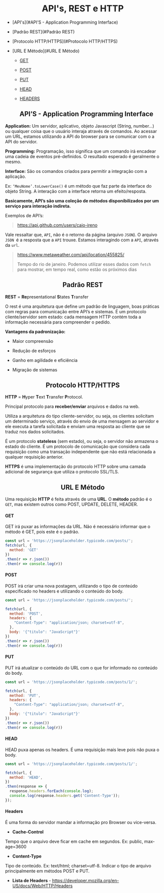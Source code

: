   <h1 align="center"> API's, REST e HTTP </h1>

* [API's](#API’S - Application Programming Interface)

* [Padrão REST](#Padrão REST)

* [Protocolo HTTP/HTTPS](#Protocolo HTTP/HTTPS)

* [URL E Método](#URL E Método)

  * [GET](#GET)

  * [POST](#POST)

  * [PUT](#PUT)

  * [HEAD](#HEAD)

  * [HEADERS](#HEADERS)

    

  <h2 align="center">API’S - Application Programming Interface</h2>

<b>Application:</b> Um servidor, aplicativo, objeto Javascript (String, number...) ou qualquer coisa que o usuário interaja através de comandos. Ao acessar um URL, estamos utilizando a API do browser para se comunicar com o a API do servidor.

<b>Programming:</b> Programação, isso significa que um comando irá encadear uma cadeia de eventos pré-definidos. O resultado esperado é geralmente o mesmo.

<b>Interface:</b> São os comandos criados para permitir a integração com a aplicação. 

Ex: `‘MeuNome’.toLowerCase()` é um método que faz parte da interface do objeto String. A interação com a interface retorna um efeito/resposta.

<b>Basicamente, API’s são uma coleção de métodos disponibilizados por um serviço para interação indireta.</b>

Exemplos de API’s:



> https://api.github.com/users/caio-ireno

Vale ressaltar que, `API`, não é o retorno da página (arquivo `JSON`). O arquivo `JSON `é a resposta que a `API` trouxe. Estamos interagindo com a `API`, através da `url`. 

> https://www.metaweather.com/api/location/455825/
>
> Tempo do rio de janeiro. Podemos utilizar esses dados com `fetch` para mostrar, em tempo real, como estão os próximos dias



<h2 align="center">Padrão REST</h2> 

**REST** = **Re**presentational **S**tates **T**ransfer

O rest é uma arquitetura que define um padrão de linguagem, boas práticas com regras para comunicação entre API’s e sistemas. É um protocolo cliente/servidor sem estado: cada mensagem HTTP contém toda a informação necessária para compreender o pedido.

**Vantagens da padronização:**

- Maior compreensão

- Redução de esforços

- Ganho em agilidade e eficiência

- Migração de sistemas

<h2 align="center">Protocolo HTTP/HTTPS</h2> 

 **HTTP** =  **H**yper **T**ext **T**ransfer **P**rotocol.

Principal protocolo para **receber/enviar** arquivos e dados na web.

Utiliza a arquitetura do tipo cliente-servidor, ou seja, os clientes solicitam um determinado serviço, através do envio de uma mensagem ao servidor e ele executa a tarefa solicitada e enviam uma resposta ao cliente que se traduz nos dados solicitados.

É um protocolo **stateless** (sem estado), ou seja, o servidor não armazena o estado do cliente. É um protocolo de comunicação que considera cada requisição como uma transação independente que não está relacionada a qualquer requisição anterior.

**HTTPS** é uma implementação do protocolo HTTP sobre uma camada adicional de segurança que utiliza o protocolo SSL/TLS.



<h2 align="center">URL E Método</h2> 

Uma requisição **HTTP** é feita através de uma **URL**. O **método** padrão é o `GET`, mas existem outros como POST, UPDATE, DELETE, HEADER.

<h4>GET</h4>

GET irá puxar as informações da URL. Não é necessário informar que o método é GET, pois este é o padrão.

```javascript
const url = 'https://jsonplaceholder.typicode.com/posts/';
fetch(url, {
  method: 'GET'
})
.then(r => r.json())
.then(r => console.log(r))

```



<h4>POST</h4>

POST irá criar uma nova postagem, utilizando o tipo de conteúdo especificado no headers e utilizando o conteúdo do body.

```javascript
const url = 'https://jsonplaceholder.typicode.com/posts/';

fetch(url, {
  method: 'POST',
  headers: {
    "Content-Type": "application/json; charset=utf-8",
  },
  body: '{"titulo": "JavaScript"}'
})
.then(r => r.json())
.then(r => console.log(r))

```

<h4>PUT</h4>

PUT irá atualizar o conteúdo do URL com o que for informado no conteúdo do body.

```javascript
const url = 'https://jsonplaceholder.typicode.com/posts/1/';

fetch(url, {
  method: 'PUT',
  headers: {
    "Content-Type": "application/json; charset=utf-8",
  },
  body: '{"titulo": "JavaScript"}'
})
.then(r => r.json())
.then(r => console.log(r))

```



<h4>HEAD</h4>

HEAD puxa apenas os headers. É uma requisição mais leve pois não puxa o body.

```javascript
const url = 'https://jsonplaceholder.typicode.com/posts/1/';

fetch(url, {
  method: 'HEAD',
})
.then(response => {
  response.headers.forEach(console.log);
  console.log(response.headers.get('Content-Type'));
});

```



<h4>Headers</h4>

É uma forma do servidor mandar a informação pro Browser ou vice-versa.

- **Cache-Control**

Tempo que o arquivo deve ficar em cache em segundos. Ex: public, max-age=3600

- **Content-Type**

Tipo de conteúdo. Ex: text/html; charset=utf-8. Indicar o tipo de arquivo principalmente em métodos POST e PUT.

- **Lista de Headers** - https://developer.mozilla.org/en-US/docs/Web/HTTP/Headers

